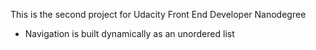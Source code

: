 This is the second project for Udacity Front End Developer Nanodegree
- Navigation is built dynamically as an unordered list

